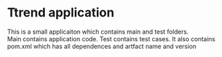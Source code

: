 # Ttrend application

This is a small applicaiton which contains main and test folders.  
Main contains application code.  Test contains test cases.  It also contains pom.xml which has all dependences and artfact name and version

